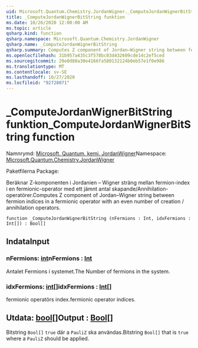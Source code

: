 ```yaml
---
uid: Microsoft.Quantum.Chemistry.JordanWigner._ComputeJordanWignerBitString
title: _ComputeJordanWignerBitString funktion
ms.date: 10/26/2020 12:00:00 AM
ms.topic: article
qsharp.kind: function
qsharp.namespace: Microsoft.Quantum.Chemistry.JordanWigner
qsharp.name: _ComputeJordanWignerBitString
qsharp.summary: Computes Z component of Jordan–Wigner string between fermion indices in a fermionic operator with an even number of creation / annihilation operators.
ms.openlocfilehash: 31b957a435c3f578bc03d432609cde14c2ef5ced
ms.sourcegitcommit: 29e0d88a30e4166fa580132124b0eb57e1f0e986
ms.translationtype: MT
ms.contentlocale: sv-SE
ms.lasthandoff: 10/27/2020
ms.locfileid: "92728071"
---
```

# <a name="_computejordanwignerbitstring-function"></a><span data-ttu-id="ca7f6-102">_ComputeJordanWignerBitString funktion</span><span class="sxs-lookup"><span data-stu-id="ca7f6-102">_ComputeJordanWignerBitString function</span></span>

<span data-ttu-id="ca7f6-103">Namnrymd: [Microsoft. Quantum. kemi. JordanWigner](xref:Microsoft.Quantum.Chemistry.JordanWigner)</span><span class="sxs-lookup"><span data-stu-id="ca7f6-103">Namespace: [Microsoft.Quantum.Chemistry.JordanWigner](xref:Microsoft.Quantum.Chemistry.JordanWigner)</span></span>

<span data-ttu-id="ca7f6-104">Paketfilerna [](https://nuget.org/packages/)</span><span class="sxs-lookup"><span data-stu-id="ca7f6-104">Package: [](https://nuget.org/packages/)</span></span>


<span data-ttu-id="ca7f6-105">Beräknar Z-komponenten i Jordanien – Wigner sträng mellan fermion-index i en fermionic-operator med ett jämnt antal skapande/Annihilation-operatörer.</span><span class="sxs-lookup"><span data-stu-id="ca7f6-105">Computes Z component of Jordan–Wigner string between fermion indices in a fermionic operator with an even number of creation / annihilation operators.</span></span>

```qsharp
function _ComputeJordanWignerBitString (nFermions : Int, idxFermions : Int[]) : Bool[]
```


## <a name="input"></a><span data-ttu-id="ca7f6-106">Indata</span><span class="sxs-lookup"><span data-stu-id="ca7f6-106">Input</span></span>

### <a name="nfermions--int"></a><span data-ttu-id="ca7f6-107">nFermions: [int](xref:microsoft.quantum.lang-ref.int)</span><span class="sxs-lookup"><span data-stu-id="ca7f6-107">nFermions : [Int](xref:microsoft.quantum.lang-ref.int)</span></span>

<span data-ttu-id="ca7f6-108">Antalet Fermions i systemet.</span><span class="sxs-lookup"><span data-stu-id="ca7f6-108">The Number of fermions in the system.</span></span>


### <a name="idxfermions--int"></a><span data-ttu-id="ca7f6-109">idxFermions: [int](xref:microsoft.quantum.lang-ref.int)[]</span><span class="sxs-lookup"><span data-stu-id="ca7f6-109">idxFermions : [Int](xref:microsoft.quantum.lang-ref.int)[]</span></span>

<span data-ttu-id="ca7f6-110">fermionic operatörs index.</span><span class="sxs-lookup"><span data-stu-id="ca7f6-110">fermionic operator indices.</span></span>



## <a name="output--bool"></a><span data-ttu-id="ca7f6-111">Utdata: [bool](xref:microsoft.quantum.lang-ref.bool)[]</span><span class="sxs-lookup"><span data-stu-id="ca7f6-111">Output : [Bool](xref:microsoft.quantum.lang-ref.bool)[]</span></span>

<span data-ttu-id="ca7f6-112">Bitstring `Bool[]` `true` där a `PauliZ` ska användas.</span><span class="sxs-lookup"><span data-stu-id="ca7f6-112">Bitstring `Bool[]` that is `true` where a `PauliZ` should be applied.</span></span>